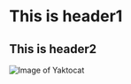 # This is header1
## This is header2
![Image of Yaktocat](https://octodex.github.com/images/yaktocat.png)
